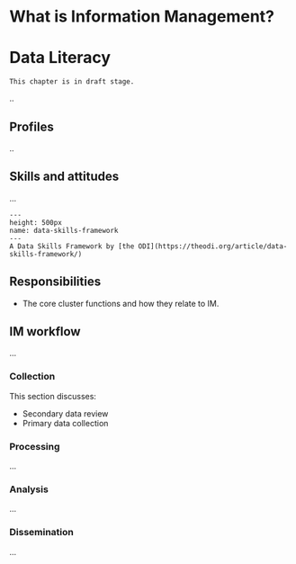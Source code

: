 # What is Information Management?

# Data Literacy
```{warning}
This chapter is in draft stage.
```
..

## Profiles
..

## Skills and attitudes
...

```{figure} ./images/dataskillsframework.png
---
height: 500px
name: data-skills-framework
---
A Data Skills Framework by [the ODI](https://theodi.org/article/data-skills-framework/)
```
## Responsibilities
- The core cluster functions and how they relate to IM.

## IM workflow
...

### Collection

This section discusses:
- Secondary data review
- Primary data collection

### Processing
...

### Analysis
...

### Dissemination
...
